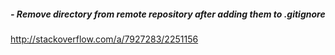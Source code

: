##### - Remove directory from remote repository after adding them to .gitignore
http://stackoverflow.com/a/7927283/2251156
